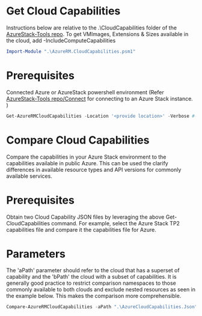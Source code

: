 # Get Cloud Capabilities
Instructions below are relative to the .\CloudCapabilities folder of the [AzureStack-Tools repo](..).
To get VMImages, Extensions & Sizes available in the cloud, add -IncludeComputeCapabilities
```powershell
Import-Module ".\AzureRM.CloudCapabilities.psm1"
```
# Prerequisites
 Connected Azure or AzureStack powershell environment (Refer [AzureStack-Tools repo/Connect](../Connect) for connecting to an Azure Stack instance. )

```powershell
Get-AzureRMCloudCapabilities -Location '<provide location>' -Verbose #-IncludeComputeCapabilities
```

# Compare Cloud Capabilities

Compare the capabilities in your Azure Stack environment to the capabilities available in public Azure. This can be used the clarify differences in available resource types and API versions for commonly available services.  

# Prerequisites
Obtain two Cloud Capability JSON files by leveraging the above Get-CloudCapabilities command. For example, select the Azure Stack TP2 capabilities file and compare it the capabilities file for Azure. 

# Parameters
The 'aPath' parameter should refer to the cloud that has a superset of capability and the 'bPath' the cloud with a subset of capabilities. It is generally good practice to restrict comparison namespaces to those commonly available to both clouds and exclude nested resources as seen in the example below. This makes the comparison more comprehensible.  

```powershell
Compare-AzureRMCloudCapabilities -aPath ".\AzureCloudCapabilities.Json" -bPath ".\AzureStackCapabilities_TP2.json" -excludeNestedResources -restrictNamespaces
```

